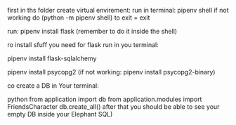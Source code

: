 first in ths folder create virtual envirement:
run in terminal: pipenv shell
if not working do (python -m pipenv shell)
to exit = exit

run:
pipenv install flask (remember to do it inside the shell)

ro install sfuff you need for flask run in you terminal:

pipenv install flask-sqlalchemy

pipenv install psycopg2 (if not working: pipenv install psycopg2-binary)

co create a DB in Your terminal:

python
from application import db
from  application.modules import FriendsCharacter
db.create_all()
after that you should be able to see your empty DB inside your Elephant SQL)

